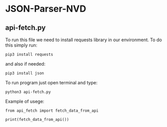 # JSON-Parser-NVD

## api-fetch.py

To run this file we need to install requests library in our environment.
To do this simply run:

```
pip3 install requests
```

and also if needed:

```
pip3 install json
```

To run program just open terminal and type:

```
python3 api-fetch.py
```

Example of usege:

```python3
from api_fetch import fetch_data_from_api

print(fetch_data_from_api())
```

